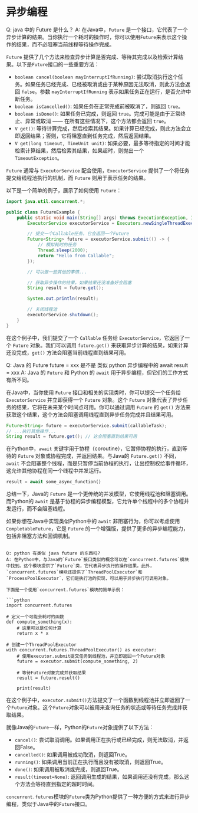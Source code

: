 # 异步编程

Q: java 中的 Future  是什么？
A: 在Java中，`Future` 是一个接口，它代表了一个异步计算的结果。当你执行一个耗时的操作时，你可以使用`Future`来表示这个操作的结果，而不必阻塞当前线程等待操作完成。

`Future` 提供了几个方法来检查异步计算是否完成、等待其完成以及检索计算结果。以下是`Future`接口的一些重要方法：

- `boolean cancel(boolean mayInterruptIfRunning)`: 尝试取消执行这个任务。如果任务已经完成、已经被取消或由于某种原因无法取消，则此方法会返回 `false`。参数 `mayInterruptIfRunning` 表示如果任务正在运行，是否允许中断任务。
- `boolean isCancelled()`: 如果任务在正常完成前被取消了，则返回 `true`。
- `boolean isDone()`: 如果任务已完成，则返回 `true`。完成可能是由于正常终止、异常或取消 —— 在所有这些情况下，这个方法都会返回 `true`。
- `V get()`: 等待计算完成，然后检索其结果。如果计算已经完成，则此方法会立即返回结果；否则，它将阻塞直到任务完成，然后返回结果。
- `V get(long timeout, TimeUnit unit)`: 如果必要，最多等待指定的时间才能检索计算结果，然后检索其结果，如果超时，则抛出一个 `TimeoutException`。

`Future` 通常与 `ExecutorService` 配合使用，`ExecutorService` 提供了一个将任务提交给线程池执行的机制，而 `Future` 则用于表示任务的结果。

以下是一个简单的例子，展示了如何使用 `Future`：

```java
import java.util.concurrent.*;

public class FutureExample {
    public static void main(String[] args) throws ExecutionException, InterruptedException {
        ExecutorService executorService = Executors.newSingleThreadExecutor();

        // 提交一个Callable任务，它会返回一个Future
        Future<String> future = executorService.submit(() -> {
            // 模拟耗时的任务
            Thread.sleep(2000);
            return "Hello from Callable";
        });

        // 可以做一些其他的事情...

        // 获取异步操作的结果，如果结果还没准备好会阻塞
        String result = future.get();

        System.out.println(result);

        // 关闭线程池
        executorService.shutdown();
    }
}
```

在这个例子中，我们提交了一个 `Callable` 任务给 `ExecutorService`，它返回了一个 `Future` 对象。我们可以调用 `future.get()` 来获取异步计算的结果，如果计算还没完成，`get()` 方法会阻塞当前线程直到结果可用。

Q: Java 的 Future future = xxx 是不是 类似 python 异步编程中的 await result = xxx
A: Java 的 `Future` 和 Python 的 `await` 用于异步编程，但它们的工作方式有所不同。

在Java中，当你使用 `Future` 接口和相关的实现类时，你可以提交一个任务给 `ExecutorService` 并立即获得一个 `Future` 对象。这个 `Future` 对象代表了异步任务的结果，它将在未来某个时间点可用。你可以通过调用 `Future` 的 `get()` 方法来获取这个结果，这个方法会阻塞调用线程直到异步任务完成并且结果可用。

```java
Future<String> future = executorService.submit(callableTask);
// ...执行其他操作...
String result = future.get(); // 这会阻塞直到结果可用
```

在Python中，`await` 关键字用于协程（coroutine），它暂停协程的执行，直到等待的 `Future` 对象或协程完成，并返回结果。与Java的 `Future.get()` 不同，`await` 不会阻塞整个线程，而是只暂停当前协程的执行，让出控制权给事件循环，这允许其他协程在同一个线程中并发运行。

```python
result = await some_async_function()
```

总结一下，Java的 `Future` 是一个更传统的并发模型，它使用线程池和阻塞调用。而Python的 `await` 是基于协程的异步编程模型，它允许单个线程中的多个协程并发运行，而不会阻塞线程。

如果你想在Java中实现类似Python中的 `await` 非阻塞行为，你可以考虑使用 `CompletableFuture`，它是 `Future` 的一个增强版，提供了更多的异步编程能力，包括非阻塞方法和回调机制。
```

Q: python 有类似 java future 的东西吗?
A: 在Python中，与Java的`Future`接口类似的概念可以在`concurrent.futures`模块中找到。这个模块提供了`Future`类，它代表异步执行的操作结果。此外，`concurrent.futures`模块还提供了`ThreadPoolExecutor`和`ProcessPoolExecutor`，它们是执行池的实现，可以用于异步执行可调用对象。

下面是一个使用`concurrent.futures`模块的简单示例：

```python
import concurrent.futures

# 定义一个可能会耗时的函数
def compute_something(x):
    # 这里可以是任何计算
    return x * x

# 创建一个ThreadPoolExecutor
with concurrent.futures.ThreadPoolExecutor() as executor:
    # 使用executor.submit提交任务到线程池，并立即返回一个Future对象
    future = executor.submit(compute_something, 2)
    
    # 等待Future对象完成并获取结果
    result = future.result()
    
    print(result)
```

在这个例子中，`executor.submit()`方法提交了一个函数到线程池并立即返回了一个`Future`对象。这个`Future`对象可以被用来查询任务的状态或等待任务完成并获取结果。

就像Java的`Future`一样，Python的`Future`对象提供了以下方法：

- `cancel()`: 尝试取消调用。如果调用正在执行或已经完成，则无法取消，并返回False。
- `cancelled()`: 如果调用被成功取消，则返回True。
- `running()`: 如果调用当前正在执行而且没有被取消，则返回True。
- `done()`: 如果调用被取消或完成，则返回True。
- `result(timeout=None)`: 返回调用生成的结果，如果调用还没有完成，那么这个方法会等待直到指定的超时时间。

`concurrent.futures`模块的`Future`类为Python提供了一种方便的方式来进行异步编程，类似于Java中的`Future`接口。